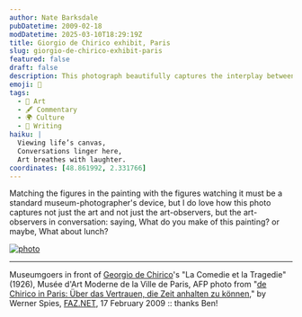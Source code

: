 ```yaml
---
author: Nate Barksdale
pubDatetime: 2009-02-18
modDatetime: 2025-03-10T18:29:19Z
title: Giorgio de Chirico exhibit, Paris
slug: giorgio-de-chirico-exhibit-paris
featured: false
draft: false
description: This photograph beautifully captures the interplay between viewers and art, showcasing the conversation sparked by de Chirico's "La Comedie et la Tragedie."
emoji: 🎨
tags:
  - 🎨 Art
  - 🖋️ Commentary
  - 🌍 Culture
  - 📝 Writing
haiku: |
  Viewing life’s canvas,  
  Conversations linger here,  
  Art breathes with laughter.
coordinates: [48.861992, 2.331766]
---
```


Matching the figures in the painting with the figures watching it must be a standard museum-photographer's device, but I do love how this photo captures not just the art and not just the art-observers, but the art-observers in conversation: saying, What do you make of this painting? or maybe, What about lunch?

[![photo](http://culture-making.com/media/{A3DE8EF8-ED16-45B7-835A-D5B59B75BE47}Picture.jpg)](http://www.faz.net/s/RubEBED639C476B407798B1CE808F1F6632/Doc~E42E88446A7524658BF812CC08007B818~ATpl~Ecommon~Scontent.html?rss_feuilleton)

---

Museumgoers in front of [Georgio de Chirico](http://en.wikipedia.org/wiki/Giorgio_de_Chirico)'s "La Comedie et la Tragedie" (1926), Musée d'Art Moderne de la Ville de Paris, AFP photo from "[de Chirico in Paris: Über das Vertrauen, die Zeit anhalten zu können](http://www.faz.net/s/RubEBED639C476B407798B1CE808F1F6632/Doc~E42E88446A7524658BF812CC08007B818~ATpl~Ecommon~Scontent.html?rss_feuilleton)," by Werner Spies, [FAZ.NET](http://www.faz.net/s/RubEBED639C476B407798B1CE808F1F6632/Doc~E42E88446A7524658BF812CC08007B818~ATpl~Ecommon~Scontent.html?rss_feuilleton), 17 February 2009 :: thanks Ben!
